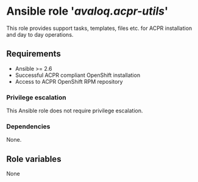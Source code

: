 # Ansible role '*avaloq.acpr-utils*'

This role provides support tasks, templates, files etc. for ACPR installation and day to day operations.

## Requirements

* Ansible >= 2.6
* Successful ACPR compliant OpenShift installation
* Access to ACPR OpenShift RPM repository

### Privilege escalation

This Ansible role does not require privilege escalation.

### Dependencies

None.

## Role variables

None

